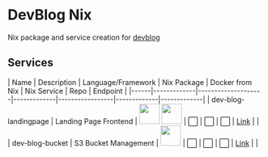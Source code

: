 # DevBlog Nix

Nix package and service creation for [devblog](https://github.com/PierreStephaneVoltaire/devblog/)

## Services

| Name | Description | Language/Framework | Nix Package | Docker from Nix | Nix Service | Repo | Endpoint |
|------|-------------|--------------------|-------------|-----------------|-------------|-------------|
| dev-blog-landingpage | Landing Page Frontend | [<img src="https://cdn.iconscout.com/icon/free/png-512/typescript-1174965.png" width="40">](https://www.typescriptlang.org/) [<img src="https://angular.io/assets/images/logos/angular/angular.svg" width="40">](https://angular.io/) | :white_large_square: | :white_large_square: | :white_large_square: | [Link](https://github.com/PierreStephaneVoltaire/dev-blog-landingpage) | |
| dev-blog-bucket | S3 Bucket Management | [<img src="https://www.rust-lang.org/static/images/rust-logo-blk.svg" width="40">](https://www.rust-lang.org/) | :white_large_square: | :white_large_square: | :white_large_square: | [Link](https://github.com/PierreStephaneVoltaire/dev-blog-bucket) | |
